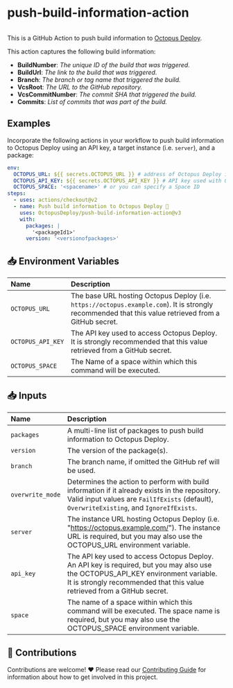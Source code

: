 # push-build-information-action

<img alt= "" src="https://github.com/OctopusDeploy/push-build-information-action/raw/main/assets/github-actions-octopus.png" />

This is a GitHub Action to push build information to [Octopus Deploy](https://octopus.com/).

This action captures the following build information:

- **BuildNumber**: _The unique ID of the build that was triggered._
- **BuildUrl**: _The link to the build that was triggered._
- **Branch**: _The branch or tag name that triggered the build._
- **VcsRoot**: _The URL to the GitHub repository._
- **VcsCommitNumber**: _The commit SHA that triggered the build._
- **Commits**: _List of commits that was part of the build._

## Examples

Incorporate the following actions in your workflow to push build information to Octopus Deploy using an API key, a target instance (i.e. `server`), and a package:

```yml
env:
  OCTOPUS_URL: ${{ secrets.OCTOPUS_URL }} # address of Octopus Deploy instance (i.e. https://demo.octopus.app)
  OCTOPUS_API_KEY: ${{ secrets.OCTOPUS_API_KEY }} # API key used with Octopus Deploy instance
  OCTOPUS_SPACE: '<spacename>' # or you can specify a Space ID
steps:
  - uses: actions/checkout@v2
  - name: Push build information to Octopus Deploy 🐙
    uses: OctopusDeploy/push-build-information-action@v3
    with:
      packages: |
        '<packageId1>'
      version: '<versionofpackages>'
```

## 📥 Environment Variables

| Name              | Description                                                                                                                                          |
| :---------------- | :--------------------------------------------------------------------------------------------------------------------------------------------------- |
| `OCTOPUS_URL`     | The base URL hosting Octopus Deploy (i.e. `https://octopus.example.com`). It is strongly recommended that this value retrieved from a GitHub secret. |
| `OCTOPUS_API_KEY` | The API key used to access Octopus Deploy. It is strongly recommended that this value retrieved from a GitHub secret.                                |
| `OCTOPUS_SPACE`   | The Name of a space within which this command will be executed.                                                                                      |

## 📥 Inputs

| Name             | Description                                                                                                                                                                                                  |
| :--------------- | :----------------------------------------------------------------------------------------------------------------------------------------------------------------------------------------------------------- |
| `packages`       | A multi-line list of packages to push build information to Octopus Deploy.                                                                                                                                   |
| `version`        | The version of the package(s).                                                                                                                                                                               |
| `branch`         | The branch name, if omitted the GitHub ref will be used.                                                                                                                                                     |
| `overwrite_mode` | Determines the action to perform with build information if it already exists in the repository. Valid input values are `FailIfExists` (default), `OverwriteExisting`, and `IgnoreIfExists`.                  |
| `server`         | The instance URL hosting Octopus Deploy (i.e. "https://octopus.example.com/"). The instance URL is required, but you may also use the OCTOPUS_URL environment variable.                                      |
| `api_key`        | The API key used to access Octopus Deploy. An API key is required, but you may also use the OCTOPUS_API_KEY environment variable. It is strongly recommended that this value retrieved from a GitHub secret. |
| `space`          | The name of a space within which this command will be executed. The space name is required, but you may also use the OCTOPUS_SPACE environment variable.                                                     |

## 🤝 Contributions

Contributions are welcome! :heart: Please read our [Contributing Guide](.github/CONTRIBUTING.md) for information about how to get involved in this project.